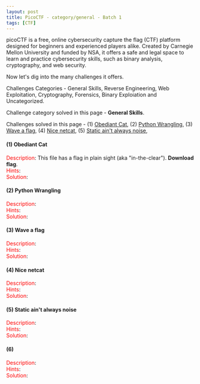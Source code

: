 ```yaml
---
layout: post
title: PicoCTF - category/general - Batch 1
tags: [CTF]
---
```

picoCTF is a free, online cybersecurity capture the flag (CTF) platform designed for beginners and experienced players alike. Created by Carnegie Mellon University and funded by NSA, it offers a safe and legal space to learn and practice cybersecurity skills, such as binary analysis, cryptography, and web security.

Now let's dig into the many challenges it offers.

Challenges Categories - General Skills, Reverse Engineering, Web Exploitation, Cryptography, Forensics, Binary Exploiation and Uncategorized.

Challenge category solved in this page - **General Skills**.

Challenges solved in this page - (1) [Obediant Cat](#1-obediant-cat), (2) [Python Wrangling](#2-python-wrangling), (3) [Wave a flag](#3-wave-a-flag), (4) [Nice netcat](#4-nice-netcat), (5) [Static ain't always noise](#5-static-aint-always-noise),  

#### (1) Obediant Cat
<span style="color: red;">Description</span>: This file has a flag in plain sight (aka "in-the-clear"). **Download flag**. \
<span style="color: red;">Hints</span>: \
<span style="color: red;">Solution</span>:

#### (2) Python Wrangling
<span style="color: red;">Description</span>: \
<span style="color: red;">Hints</span>: \
<span style="color: red;">Solution</span>:

#### (3) Wave a flag
<span style="color: red;">Description</span>: \
<span style="color: red;">Hints</span>: \
<span style="color: red;">Solution</span>:

#### (4) Nice netcat
<span style="color: red;">Description</span>: \
<span style="color: red;">Hints</span>: \
<span style="color: red;">Solution</span>:

#### (5) Static ain't always noise
<span style="color: red;">Description</span>: \
<span style="color: red;">Hints</span>: \
<span style="color: red;">Solution</span>:

#### (6) 
<span style="color: red;">Description</span>: \
<span style="color: red;">Hints</span>: \
<span style="color: red;">Solution</span>:
